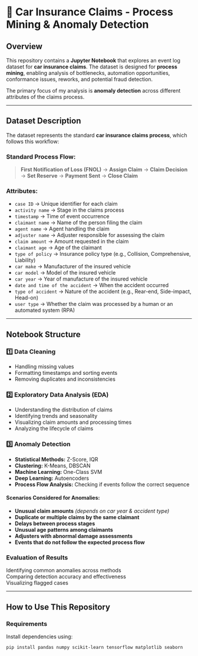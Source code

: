 # 🚗 Car Insurance Claims - Process Mining & Anomaly Detection

## Overview  
This repository contains a **Jupyter Notebook** that explores an event log dataset for **car insurance claims**. The dataset is designed for **process mining**, enabling analysis of bottlenecks, automation opportunities, conformance issues, reworks, and potential fraud detection.  

The primary focus of my analysis is **anomaly detection** across different attributes of the claims process.  

---

## Dataset Description  
The dataset represents the standard **car insurance claims process**, which follows this workflow:  

### **Standard Process Flow:**  
> **First Notification of Loss (FNOL)** → **Assign Claim** → **Claim Decision** → **Set Reserve** → **Payment Sent** → **Close Claim**  

### **Attributes:**  
- `case ID` → Unique identifier for each claim  
- `activity name` → Stage in the claims process  
- `timestamp` → Time of event occurrence  
- `claimant name` → Name of the person filing the claim  
- `agent name` → Agent handling the claim  
- `adjuster name` → Adjuster responsible for assessing the claim  
- `claim amount` → Amount requested in the claim  
- `claimant age` → Age of the claimant  
- `type of policy` → Insurance policy type (e.g., Collision, Comprehensive, Liability)  
- `car make` → Manufacturer of the insured vehicle  
- `car model` → Model of the insured vehicle  
- `car year` → Year of manufacture of the insured vehicle  
- `date and time of the accident` → When the accident occurred  
- `type of accident` → Nature of the accident (e.g., Rear-end, Side-impact, Head-on)  
- `user type` → Whether the claim was processed by a human or an automated system (RPA)  

---

## Notebook Structure  

### **1️⃣ Data Cleaning**  
- Handling missing values  
- Formatting timestamps and sorting events  
- Removing duplicates and inconsistencies  

### **2️⃣ Exploratory Data Analysis (EDA)**  
- Understanding the distribution of claims  
- Identifying trends and seasonality  
- Visualizing claim amounts and processing times  
- Analyzing the lifecycle of claims  

### **3️⃣ Anomaly Detection**  
- **Statistical Methods:** Z-Score, IQR  
- **Clustering:** K-Means, DBSCAN  
- **Machine Learning:** One-Class SVM  
- **Deep Learning:** Autoencoders  
- **Process Flow Analysis:** Checking if events follow the correct sequence  

#### **Scenarios Considered for Anomalies:**  
- **Unusual claim amounts** _(depends on car year & accident type)_  
- **Duplicate or multiple claims by the same claimant**  
- **Delays between process stages**  
- **Unusual age patterns among claimants**  
- **Adjusters with abnormal damage assessments**  
- **Events that do not follow the expected process flow**  

### **Evaluation of Results**  
Identifying common anomalies across methods  
Comparing detection accuracy and effectiveness  
Visualizing flagged cases  

---

## How to Use This Repository  

### **Requirements**  
Install dependencies using:  
```bash
pip install pandas numpy scikit-learn tensorflow matplotlib seaborn
